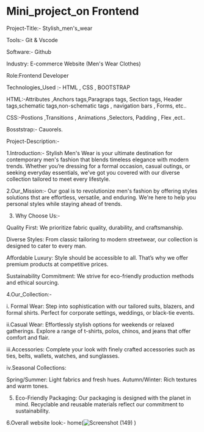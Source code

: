 # Mini_project_on Frontend
Project-Title:- Stylish_men's_wear



Tools:- Git & Vscode


Software:- Github


Industry: E-commerce Website (Men's Wear Clothes)


Role:Frontend Developer


Technologies_Used :- HTML , CSS , BOOTSTRAP 


HTML:-Attributes ,Anchors tags,Paragraps tags, Section tags, Header tags,schematic tags,non-schematic tags , navigation bars , Forms, etc..


CSS:-Postions ,Transitions , Animations ,Selectors, Padding , Flex ,ect..


Bosststrap:- Cauorels.

Project-Description:-

1.Introduction:-
                        Stylish Men's Wear is your ultimate destination for contemporary men's fashion that blends timeless elegance with modern trends. Whether you’re dressing for a formal occasion, casual outings, or seeking everyday essentials, we’ve got you covered with our diverse collection tailored to meet every lifestyle.

2.Our_Mission:- Our goal is to revolutionize men's fashion by offering styles solutions thst are effortless, versatile, and enduring. We're here to help you personal styles while staying ahead of trends.

3. Why Choose Us:-

Quality First: We prioritize fabric quality, durability, and craftsmanship.
   
Diverse Styles: From classic tailoring to modern streetwear, our collection is designed to cater to every man.

Affordable Luxury: Style should be accessible to all. That’s why we offer premium products at competitive prices.

Sustainability Commitment: We strive for eco-friendly production methods and ethical sourcing.

4.Our_Collection:-

i. Formal Wear:
Step into sophistication with our tailored suits, blazers, and formal shirts. Perfect for corporate settings, weddings, or black-tie events.

ii.Casual Wear:
Effortlessly stylish options for weekends or relaxed gatherings. Explore a range of t-shirts, polos, chinos, and jeans that offer comfort and flair.

iii.Accessories:
Complete your look with finely crafted accessories such as ties, belts, wallets, watches, and sunglasses.

iv.Seasonal Collections:

Spring/Summer: Light fabrics and fresh hues.
Autumn/Winter: Rich textures and warm tones.


5. Eco-Friendly Packaging:
Our packaging is designed with the planet in mind. Recyclable and reusable materials reflect our commitment to sustainability.

6.Overall website look:-
home(![Screenshot (149)](https://github.com/user-attachments/assets/b18eef66-c77b-49fa-af3e-0f912ca31f48)
)





                    
  



